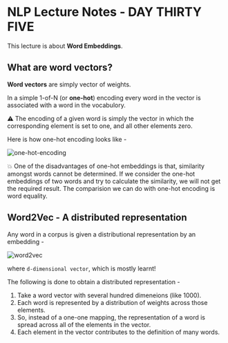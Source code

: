# NLP Lecture Notes - DAY THIRTY FIVE

This lecture is about **Word Embeddings**. 

## What are word vectors?

**Word vectors** are simply vector of weights. 

In a simple 1-of-N (or **one-hot**) encoding every word in the vector is associated with a word in the vocabulory.

:warning: The encoding of a given word is simply the vector in which the corresponding element is set to one, and all other elements zero.

Here is how one-hot encoding looks like - 

![one-hot-encoding](#)

:boom: One of the disadvantages of one-hot embeddings is that, similarity amongst words cannot be determined. If we consider the one-hot embeddings of two words and try to calculate the similarity, we will not get the required result. The comparision we can do with one-hot encoding is word equality. 

## Word2Vec - A distributed representation

Any word in a corpus is given a distributional representation by an embedding - 

![word2vec](#)

where ```d-dimensional vector```, which is mostly learnt!

The following is done to obtain a distributed representation - 

1. Take a word vector with several hundred dimeneions (like 1000).
1. Each word is represented by a distribution of weights across those elements.
1. So, instead of a one-one mapping, the representation of a word is spread across all of the elements in the vector. 
1. Each element in the vector contributes to the definition of many words.


